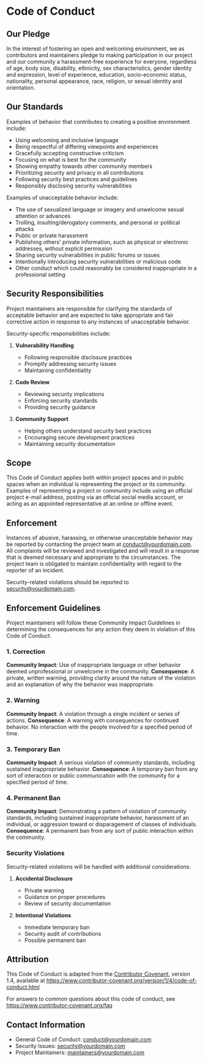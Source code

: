 # Code of Conduct

## Our Pledge

In the interest of fostering an open and welcoming environment, we as contributors and maintainers pledge to making participation in our project and our community a harassment-free experience for everyone, regardless of age, body size, disability, ethnicity, sex characteristics, gender identity and expression, level of experience, education, socio-economic status, nationality, personal appearance, race, religion, or sexual identity and orientation.

## Our Standards

Examples of behavior that contributes to creating a positive environment include:

* Using welcoming and inclusive language
* Being respectful of differing viewpoints and experiences
* Gracefully accepting constructive criticism
* Focusing on what is best for the community
* Showing empathy towards other community members
* Prioritizing security and privacy in all contributions
* Following security best practices and guidelines
* Responsibly disclosing security vulnerabilities

Examples of unacceptable behavior include:

* The use of sexualized language or imagery and unwelcome sexual attention or advances
* Trolling, insulting/derogatory comments, and personal or political attacks
* Public or private harassment
* Publishing others' private information, such as physical or electronic addresses, without explicit permission
* Sharing security vulnerabilities in public forums or issues
* Intentionally introducing security vulnerabilities or malicious code
* Other conduct which could reasonably be considered inappropriate in a professional setting

## Security Responsibilities

Project maintainers are responsible for clarifying the standards of acceptable behavior and are expected to take appropriate and fair corrective action in response to any instances of unacceptable behavior.

Security-specific responsibilities include:

1. **Vulnerability Handling**
   - Following responsible disclosure practices
   - Promptly addressing security issues
   - Maintaining confidentiality

2. **Code Review**
   - Reviewing security implications
   - Enforcing security standards
   - Providing security guidance

3. **Community Support**
   - Helping others understand security best practices
   - Encouraging secure development practices
   - Maintaining security documentation

## Scope

This Code of Conduct applies both within project spaces and in public spaces when an individual is representing the project or its community. Examples of representing a project or community include using an official project e-mail address, posting via an official social media account, or acting as an appointed representative at an online or offline event.

## Enforcement

Instances of abusive, harassing, or otherwise unacceptable behavior may be reported by contacting the project team at conduct@yourdomain.com. All complaints will be reviewed and investigated and will result in a response that is deemed necessary and appropriate to the circumstances. The project team is obligated to maintain confidentiality with regard to the reporter of an incident.

Security-related violations should be reported to security@yourdomain.com.

## Enforcement Guidelines

Project maintainers will follow these Community Impact Guidelines in determining the consequences for any action they deem in violation of this Code of Conduct:

### 1. Correction
**Community Impact**: Use of inappropriate language or other behavior deemed unprofessional or unwelcome in the community.
**Consequence**: A private, written warning, providing clarity around the nature of the violation and an explanation of why the behavior was inappropriate.

### 2. Warning
**Community Impact**: A violation through a single incident or series of actions.
**Consequence**: A warning with consequences for continued behavior. No interaction with the people involved for a specified period of time.

### 3. Temporary Ban
**Community Impact**: A serious violation of community standards, including sustained inappropriate behavior.
**Consequence**: A temporary ban from any sort of interaction or public communication with the community for a specified period of time.

### 4. Permanent Ban
**Community Impact**: Demonstrating a pattern of violation of community standards, including sustained inappropriate behavior, harassment of an individual, or aggression toward or disparagement of classes of individuals.
**Consequence**: A permanent ban from any sort of public interaction within the community.

### Security Violations

Security-related violations will be handled with additional considerations:

1. **Accidental Disclosure**
   - Private warning
   - Guidance on proper procedures
   - Review of security documentation

2. **Intentional Violations**
   - Immediate temporary ban
   - Security audit of contributions
   - Possible permanent ban

## Attribution

This Code of Conduct is adapted from the [Contributor Covenant][homepage], version 1.4,
available at https://www.contributor-covenant.org/version/1/4/code-of-conduct.html

[homepage]: https://www.contributor-covenant.org

For answers to common questions about this code of conduct, see
https://www.contributor-covenant.org/faq

## Contact Information

- General Code of Conduct: conduct@yourdomain.com
- Security Issues: security@yourdomain.com
- Project Maintainers: maintainers@yourdomain.com
